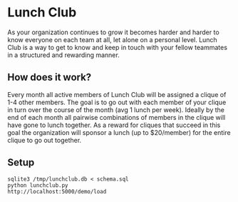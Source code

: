 Lunch Club
==========

As your organization continues to grow it becomes harder and harder to know everyone on each team at all, let alone on a personal level. Lunch Club is a way to get to know and keep in touch with your fellow teammates in a structured and rewarding manner.

How does it work?
-----------------

Every month all active members of Lunch Club will be assigned a clique of 1-4 other members. The goal is to go out with each member of your clique in turn over the course of the month (avg 1 lunch per week). Ideally by the end of each month all pairwise combinations of members in the clique will have gone to lunch together. As a reward for cliques that succeed in this goal the organization will sponsor a lunch (up to $20/member) for the entire clique to go out together.

Setup
-----

	sqlite3 /tmp/lunchclub.db < schema.sql
	python lunchclub.py
	http://localhost:5000/demo/load
		
